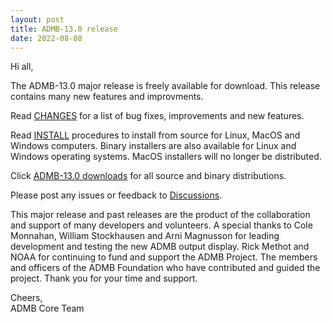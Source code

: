 ```yaml
---
layout: post
title: ADMB-13.0 release
date: 2022-08-08
---
```


Hi all,  

The ADMB-13.0 major release is freely available for download.  This release contains many new features and improvments.

Read [CHANGES](https://github.com/admb-project/admb/blob/admb-13.0/CHANGES.md) for a list of bug fixes, improvements and new features.  

Read [INSTALL](http://www.admb-project.org/downloads/admb-13.0/install.html) procedures to install from source for Linux, MacOS and Windows computers.  Binary installers are also available for Linux and Windows operating systems.  MacOS installers will no longer be distributed.

Click [ADMB-13.0 downloads](http://www.admb-project.org/downloads/admb-13.0/) for all source and binary distributions.  

Please post any issues or feedback to [Discussions](https://github.com/admb-project/admb/discussions).

This major release and past releases are the product of the collaboration and support of many developers and volunteers.  A special thanks to Cole Monnahan, William Stockhausen and Arni Magnusson for leading development and testing the new ADMB output display.  Rick Methot and NOAA for continuing to fund and support the ADMB Project.  The members and officers of the ADMB Foundation who have contributed and guided the project. Thank you for your time and support.

Cheers,  
ADMB Core Team  

